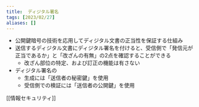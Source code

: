 ```yaml
---
title:  ディジタル署名
tags: [2023/02/27]
aliases: []
---
```


- 公開鍵暗号の技術を応用してディジタル文書の正当性を保証する仕組み
- 送信するディジタル文書にディジタル署名を付けると、受信側で「発信元が正当であるか」と「改ざんの有無」の2点を確認することができる
	- 改ざん部位の特定、および訂正の機能は有さない
- ディジタル署名の
	- 生成には「送信者の秘密鍵」を使用
	- 受信側での検証には「送信者の公開鍵」を使用

[[情報セキュリティ]]